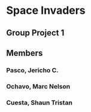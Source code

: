 # Space Invaders
## Group Project 1 
## Members
### Pasco, Jericho C.
### Ochavo, Marc Nelson
### Cuesta, Shaun Tristan
